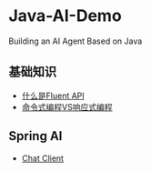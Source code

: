 # Java-AI-Demo
Building an AI Agent Based on Java


## 基础知识
- [什么是Fluent API](docs/what-is-fluent-api.md)
- [命令式编程VS响应式编程](docs/imperative-programming-vs-reactive-programming.md)

## Spring AI
- [Chat Client](docs/spring-ai/chat-client.md)